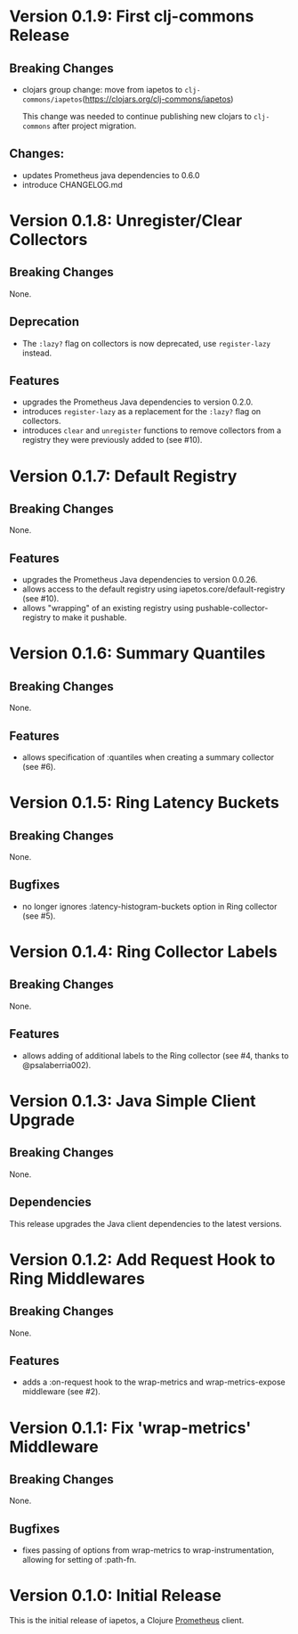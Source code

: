 # Version 0.1.9: First clj-commons Release

## Breaking Changes

- clojars group change: move from iapetos to `clj-commons/iapetos`(https://clojars.org/clj-commons/iapetos)

  This change was needed to continue publishing new clojars to `clj-commons` after project migration.

## Changes:

- updates Prometheus java dependencies to 0.6.0
- introduce CHANGELOG.md


# Version 0.1.8: Unregister/Clear Collectors

## Breaking Changes

None.

## Deprecation

- The `:lazy?` flag on collectors is now deprecated, use `register-lazy` instead.

## Features

- upgrades the Prometheus Java dependencies to version 0.2.0.
- introduces `register-lazy` as a replacement for the `:lazy?` flag on collectors.
- introduces `clear` and `unregister` functions to remove collectors from a registry they
  were previously added to (see #10).


# Version 0.1.7: Default Registry

## Breaking Changes

None.

## Features

- upgrades the Prometheus Java dependencies to version 0.0.26.
- allows access to the default registry using iapetos.core/default-registry (see #10).
- allows "wrapping" of an existing registry using pushable-collector-registry to make it pushable.


# Version 0.1.6: Summary Quantiles

## Breaking Changes

None.

## Features

- allows specification of :quantiles when creating a summary collector (see #6).


# Version 0.1.5: Ring Latency Buckets

## Breaking Changes

None.

## Bugfixes

- no longer ignores :latency-histogram-buckets option in Ring collector (see #5).


# Version 0.1.4: Ring Collector Labels

## Breaking Changes

None.

## Features

- allows adding of additional labels to the Ring collector (see #4, thanks to @psalaberria002).


# Version 0.1.3: Java Simple Client Upgrade

## Breaking Changes

None.

## Dependencies

This release upgrades the Java client dependencies to the latest versions.


# Version 0.1.2: Add Request Hook to Ring Middlewares

## Breaking Changes

None.

## Features

- adds a :on-request hook to the wrap-metrics and wrap-metrics-expose middleware (see #2).


# Version 0.1.1: Fix 'wrap-metrics' Middleware

## Breaking Changes

None.

## Bugfixes

- fixes passing of options from wrap-metrics to wrap-instrumentation, allowing for setting of :path-fn.


# Version 0.1.0: Initial Release

This is the initial release of iapetos, a Clojure [Prometheus](https://prometheus.io/) client.
